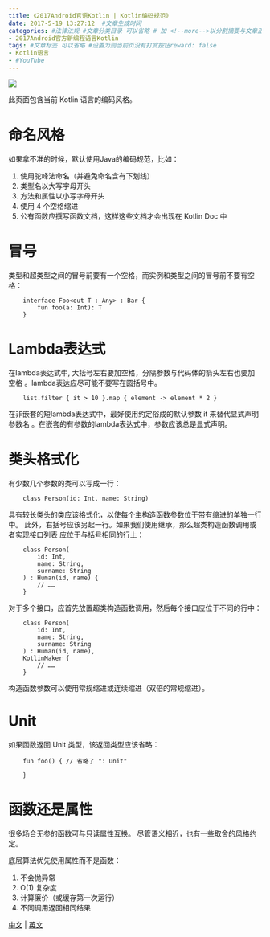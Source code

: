 ```yaml
---
title: 《2017Android官语Kotlin | Kotlin编码规范》
date: 2017-5-19 13:27:12  #文章生成时间
categories: #法律法规 #文章分类目录 可以省略 # 加 <!--more-->以分割摘要与文章正文。
- 2017Android官方新编程语言Kotlin
tags: #文章标签 可以省略 #设置为则当前页没有打赏按钮reward: false
- Kotlin语言
- #YouTube
---
```

![](http://wx1.sinaimg.cn/large/0069VnN5gy1ffsr0rt9m7j315o0kuwu0.jpg)
<!--more-->
此页面包含当前 Kotlin 语言的编码⻛格。
# 命名风格 #
如果拿不准的时候，默认使用Java的编码规范，比如：

1. 使用驼峰法命名（并避免命名含有下划线）
2. 类型名以大写字母开头
3. 方法和属性以小写字母开头
4. 使用 4 个空格缩进
5. 公有函数应撰写函数文档，这样这些文档才会出现在 Kotlin Doc 中

# 冒号 #

类型和超类型之间的冒号前要有一个空格，而实例和类型之间的冒号前不要有空格：

```
	interface Foo<out T : Any> : Bar {
    	fun foo(a: Int): T
	} 
```

# Lambda表达式 #

在lambda表达式中, 大括号左右要加空格，分隔参数与代码体的箭头左右也要加空格 。lambda表达应尽可能不要写在圆括号中。
```
	list.filter { it > 10 }.map { element -> element * 2 }
```
 
在非嵌套的短lambda表达式中，最好使用约定俗成的默认参数 it 来替代显式声明参数名 。在嵌套的有参数的lambda表达式中，参数应该总是显式声明。

# 类头格式化 #

有少数几个参数的类可以写成一行：
```
	class Person(id: Int, name: String) 
```
具有较长类头的类应该格式化，以使每个主构造函数参数位于带有缩进的单独一行中。 此外，右括号应该另起一行。如果我们使用继承，那么超类构造函数调用或者实现接口列表 应位于与括号相同的行上：
```
	class Person(
    	id: Int, 
    	name: String,
    	surname: String
	) : Human(id, name) {
    	// ……
	} 
```
对于多个接口，应首先放置超类构造函数调用，然后每个接口应位于不同的行中：
```
	class Person(
    	id: Int, 
    	name: String,
    	surname: String
	) : Human(id, name),
    KotlinMaker {
    	// ……
	} 
```
构造函数参数可以使用常规缩进或连续缩进（双倍的常规缩进）。

# Unit #

如果函数返回 Unit 类型，该返回类型应该省略：
```
	fun foo() { // 省略了 ": Unit"

	}
```
# 函数还是属性 #

很多场合无参的函数可与只读属性互换。 尽管语义相近，也有一些取舍的风格约定。

底层算法优先使用属性而不是函数：

1. 不会抛异常
2. O(1) 复杂度
3. 计算廉价（或缓存第一次运行）
4. 不同调用返回相同结果

[中文](https://www.kotlincn.net/docs/reference/coding-conventions.html) | [英文](http://kotlinlang.org/docs/reference/coding-conventions.html)